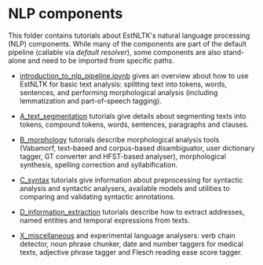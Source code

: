 NLP components
============

This folder contains tutorials about EstNLTK's natural language processing (NLP) components. 
While many of the components are part of the default pipeline (callable via _default resolver_), some components are also stand-alone and need to be imported from specific paths.

* [introduction_to_nlp_pipeline.ipynb](introduction_to_nlp_pipeline.ipynb) gives an overview about how to use EstNLTK for basic text analysis: splitting text into tokens, words, sentences, and performing morphological analysis (including lemmatization and part-of-speech tagging).

* [A_text_segmentation](A_text_segmentation/) tutorials give details about segmenting texts into tokens, compound tokens, words, sentences, paragraphs and clauses.

* [B_morphology](B_morphology/) tutorials describe morphological analysis tools (Vabamorf, text-based and corpus-based disambiguator, user dictionary tagger, GT converter and HFST-based analyser), morphological synthesis, spelling correction and syllabification.

* [C_syntax](C_syntax/) tutorials give information about preprocessing for syntactic analysis and syntactic analysers, available models and utilities to comparing and validating syntactic annotations.

* [D_information_extraction](D_information_extraction/) tutorials describe how to extract addresses, named entities and temporal expressions from texts.

* [X_miscellaneous](X_miscellaneous/) and experimental language analysers: verb chain detector, noun phrase chunker, date and number taggers for medical texts,  adjective phrase tagger and Flesch reading ease score tagger.


